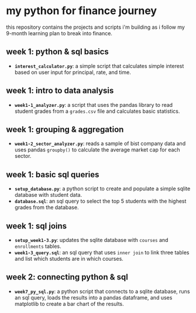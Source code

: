 # my python for finance journey

this repository contains the projects and scripts i'm building as i follow my 9-month learning plan to break into finance.

## week 1: python & sql basics
* **`interest_calculator.py`**: a simple script that calculates simple interest based on user input for principal, rate, and time.

## week 1: intro to data analysis
* **`week1-1_analyzer.py`**: a script that uses the pandas library to read student grades from a `grades.csv` file and calculates basic statistics.

## week 1: grouping & aggregation
* **`week1-2_sector_analyzer.py`**: reads a sample of bist company data and uses pandas `groupby()` to calculate the average market cap for each sector.

## week 1: basic sql queries
* **`setup_database.py`**: a python script to create and populate a simple sqlite database with student data.
* **`database.sql`**: an sql query to select the top 5 students with the highest grades from the database.

## week 1: sql joins
* **`setup_week1-3.py`**: updates the sqlite database with `courses` and `enrollments` tables.
* **`week1-3_query.sql`**: an sql query that uses `inner join` to link three tables and list which students are in which courses.

## week 2: connecting python & sql
* **`week7_py_sql.py`**: a python script that connects to a sqlite database, runs an sql query, loads the results into a pandas dataframe, and uses matplotlib to create a bar chart of the results.

